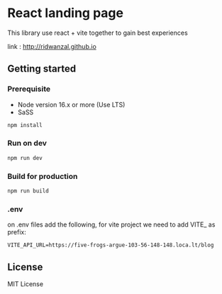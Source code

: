 # React landing page

This library use react + vite together to gain best experiences

link : <http://ridwanzal.github.io>

## Getting started

### Prerequisite

- Node version 16.x or more (Use LTS)
- SaSS

```js
npm install
```

### Run on dev

```js
npm run dev
```

### Build for production

```js
npm run build
```

### .env

on .env files add the following, 
for vite project we need to add VITE_ as prefix:

```
VITE_API_URL=https://five-frogs-argue-103-56-148-148.loca.lt/blog
```

## License

MIT License